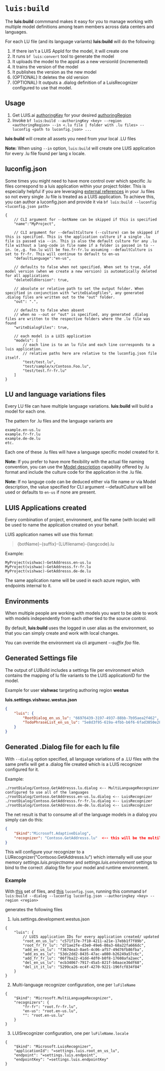 # `luis:build`
The **luis:build** commmand makes it easy for you to manage working with multiple model definitions among team members across data centers and languages.

For each LU file (and its language variants) **luis:build** will do the following:

1. If there isn't a LUIS AppId for the model, it will create one
2. It runs `bf luis:convert` tool to generate the model
3. It uploads the model to the appid as a new versionId (incremented)
4. It trains the version of the model 
5. It publishes the version as the new model
6. (OPTIONAL) It deletes the old version
7. (OPTIONAL) It outputs a .dialog definition of a LuisRecognizer configured to use that model.

## Usage

1. Get LUIS.ai [authoringKey][1] for your desired [authoringRegion][2]
2. Invoke `bf luis:build --authoringKey <key> --region <authoringRegion> --in <.lu file | folder with .lu files> --luconfig <path to luconfig.json> ...`

**luis:build** will create all assets you need from your local .LU files

**Note:** When using `--in` option, `luis:build` will create one LUIS application for every .lu file found per lang x locale.

## luconfig.json
Some times you might need to have more control over which specific .lu files correspond to a luis application within your project folder. This is especially helpful if you are leveraging [external references][3] in your .lu files so not every single .lu file is treated as a LUIS application. To achieve this, you can author a luconfig.json and provide it via `bf luis:build --luconfig <luconfig.json path>`

```jsonc
{
    // CLI argument for --botName can be skipped if this is specified
    "name":"MyProject",
    
    // CLI argument for --defaultCulture (--culture) can be skipped if this is specified. This is the application culture if a single .lu file is passed via --in. This is also the default culture for any .lu file without a lang-code in file name if a folder is passed in to --in. (e,.g. foo.lu will be foo.fr-fr.lu assuming --defaultCulture is set to fr-fr. This will continue to default to en-us
    "defaultLanguage":"en-us",
    
    // defaults to false when not specified. When set to true, old model version (when we create a new version) is automatically deleted for all applications
    "deleteOldVersion": true, 
    
    // absolute or relative path to set the output folder. When specified in conjunction with "writeDialogFiles", any generated .dialog files are written out to the "out" folder.
    "out": ".",
    
    // defaults to false when absent
    // when no --out or "out" is specified, any generated .dialog files are written to the respective folders where the .lu file was found
    "writeDialogFiles": true,
    
    // each model is a LUIS application
    "models": [
        // each line is to an lu file and each line corresponds to a luis application. 
        // relative paths here are relative to the luconfig.json file itself. 
        "test/test.lu",
        "test/sample/x/Contoso.Foo.lu",
        "test/test.fr-fr.lu"
    ]
}
```

## LU and language variations files
Every LU file can have multiple language variations.  **luis:build** will build a model for each one.

The pattern for .lu files and the language variants are

```
example.en-us.lu
example.fr-fr.lu
example.de-de.lu
etc.
```

Each one of these .lu files will have a language specific model created for it.

**Note:** If you prefer to have more flexibility with the actual file naming convention, you can use the [Model description][4] capability offered by .lu format and include the culture code for the application in the .lu file. 

**Note:** If no languge code can be deduced either via file name or via Model description, the value specified for CLI argument --defaultCulture will be used or defaults to `en-us` if none are present.

## LUIS Applications created

Every combination of project, environment, and file name (with locale) will be used to name the application created on your behalf.

LUIS application names will use this format:

> {botName}-{suffix}-{LUfilename}-{langcode}.lu

Example:

```
MyProject(vishwac)-GetAddresss.en-us.lu
MyProject(vishwac)-GetAddresss.fr-fr.lu
MyProject(vishwac)-GetAddresss.de-de.lu
```

The same application name will be used in each azure region, with endpoints internal to it.

## Environments

When multiple people are working with models you want to be able to work with models independently from each other tied to the source control.

By default, **luis:build** uses the logged in user alias as the environment, so that you can simply create and work with local changes.  

You can override the environment via cli argument *--suffix foo* file.

## Generated Settings file
The output of LUBuild includes a settings file per environment which contains the mapping of lu file variants to the LUIS applicationID for the model.

Example for user **vishwac** targeting authoring region **westus** 

**luis.settings.vishwac.westus.json**

```json
{
    "luis": {
        "RootDialog_en_us_lu": "66976439-3197-4937-88bb-7b95aea2f462",
        "TodoPhraseList_en_us_lu": "5e8d3f95-619a-4fbb-b6f6-6fad3050e286"
    }
}
```

## Generated .Dialog file for each lu file

With `--dialog` option specified, all language variations of a .LU files with the same prefix will get a .dialog file created which is a LUIS recognizer configured for it. 

Example:

```
./rootDialog/Contoso.GetAddresss.lu.dialog <-- MultiLanguageRecognizer configured to use all of the languages 
./rootDialog/Contoso.GetAddresss.en-us.lu.dialog <-- LuisRecognizer 
./rootDialog/Contoso.GetAddresss.fr-fr.lu.dialog <-- LuisRecognizer 
./rootDialog/Contoso.GetAddresss.de-de.lu.dialog <-- LuisRecognizer 
```

The net result is that to consume all of the language models in a dialog you simply can do this:

```json
{
    "$kind":"Microsoft.AdaptiveDialog",
    "recognizer": "Contoso.GetAddresss.lu"  <-- this will be the multilanguage model with all variations
}
```

This will configure your recognizer to a LURecognizer("Contsoso.GetAddresss.lu") which internally will use your memory *settings.luis.projectname* and *settings.luis.environment* settings to bind to the correct .dialog file for your model and runtime environment.

### Example

With [this][5] set of files, and [this][6] `luconfig.json`, running this command
`bf luis:build --dialog --luconfig luconfig.json --authoringkey <key> --region <region>`

generates the following files

1. luis.settings.development.westus.json
```jsonc
{
    "luis": {
        // LUIS application IDs for every application created/ updated
        "root_en_us_lu": "c571f17e-7f10-4211-a21e-17ebb1f7f89b",
        "root_fr_fr_lu": "d71ae2fe-d3e0-49e6-80a3-68a22fa666dc",
        "add_en_us_lu": "f3674ea3-0ae5-4c06-af57-49d76fb86fba",
        "add_es_es_lu": "53dc2dd2-8435-47ac-a080-b26249a57c6c",
        "add_fr_fr_lu": "06f7ba22-41dd-4df0-b0f8-17608afa2aec",
        "del_en_us_lu": "ecb34067-7917-45a5-821f-b0aace36df68",
        "del_it_it_lu": "5299ca26-ec4f-4270-9221-196fcf834f84"
    }
}
```
2. Multi-language recognizer configuration, one per `luFileName`

```jsonc
{
    "$kind": "Microsoft.MultiLanguageRecognizer",
    "recognizers": {
        "fr-fr": "root.fr-fr.lu",
        "en-us": "root.en-us.lu",
        "": "root.en-us.lu"
    }
}
```
3. LUISrecognizer configuration, one per `luFileName.locale`

```jsonc
{
    "$kind": "Microsoft.LuisRecognizer",
    "applicationId": "=settings.luis.root_en_us_lu",
    "endpoint": "=settings.luis.endpoint",
    "endpointKey": "=settings.luis.endpointKey"
}
```

[1]:https://docs.microsoft.com/en-us/azure/cognitive-services/luis/luis-concept-keys#programmatic-key
[2]:https://docs.microsoft.com/en-us/azure/cognitive-services/luis/luis-reference-regions#luis-authoring-regions
[3]:./lu-file-format.md#External-references
[4]:./lu-file-format.md#Model-description
[5]:./examples/luis-build
[6]:./examples/luis-build/luconfig.json